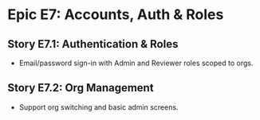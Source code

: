 # Epic E7: Accounts, Auth & Roles

## Story E7.1: Authentication & Roles

- Email/password sign-in with Admin and Reviewer roles scoped to orgs.

## Story E7.2: Org Management

- Support org switching and basic admin screens.
